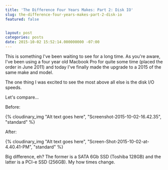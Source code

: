 ```yaml
---
title: 'The Difference Four Years Makes: Part 2: Disk IO'
slug: the-difference-four-years-makes-part-2-disk-io
featured: false


layout: post
categories: posts
date: 2015-10-02 15:52:14.000000000 -07:00
---
```


This is something I've been waiting to see for a long time. As you're aware, I've been using a four year old Macbook Pro for quite some time (placed the order in June 2011) and today I've finally made the upgrade to a 2015 of the same make and model.

The one thing I was excited to see the most above all else is the disk I/O speeds.

Let's compare…

Before:

{% cloudinary_img "Alt text goes here", "Screenshot-2015-10-02-16.42.35", "standard" %}

After:

{% cloudinary_img "Alt text goes here", "Screen-Shot-2015-10-02-at-4.40.41-PM", "standard" %}

Big difference, eh? The former is a SATA 6Gb SSD (Toshiba 128GB) and the latter is a PCI-e SSD (256GB). My how times change.

